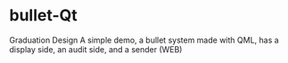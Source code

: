 # bullet-Qt
Graduation Design
A simple demo, a bullet system made with QML, has a display side, an audit side, and a sender (WEB)
